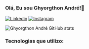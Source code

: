 ### Olá, Eu sou Ghyorgthon André!👋
[![Linkedin](https://img.shields.io/badge/LinkedIn-0077B5?style=for-the-badge&logo=linkedin&logoColor=white)](https://www.linkedin.com/in/ghyorgthon-andré-b963a4280/)
[![Instagram](https://img.shields.io/badge/Instagram-E4405F?style=for-the-badge&logo=instagram&logoColor=white)](https://www.instagram.com/gh.andre_/)

![Ghyorgthon André GitHub stats](https://github-readme-stats.vercel.app/api?username=Ghyorgthon&show_icons=true&theme=gruvbox)

### Tecnologias que utilizo:

<div>
  <img src'https://img.shields.io/badge/HTML5-E34F26?style=for-the-badge&logo=html5&logoColor=white' alt'HTML5'>
  <img src'https://img.shields.io/badge/CSS3-1572B6?style=for-the-badge&logo=css3&logoColor=white' alt'CSS'>
  <img src'https://img.shields.io/badge/JavaScript-323330?style=for-the-badge&logo=javascript&logoColor=F7DF1E' alt'JavaScript'>
</div>
